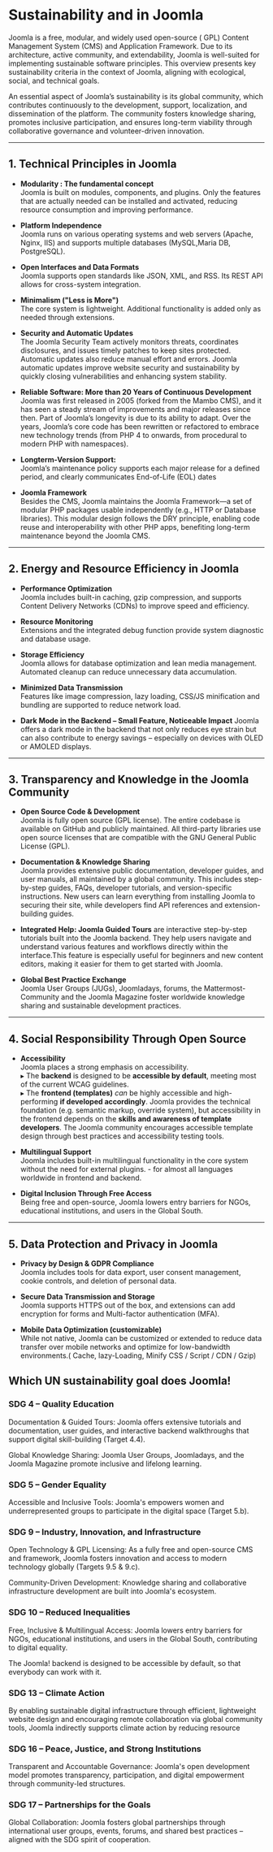 # **Sustainability  and in Joomla**

Joomla is a free, modular, and widely used open-source ( GPL) Content Management System (CMS) and Application Framework. Due to its architecture, active community, and extendability, Joomla is well-suited for implementing sustainable software principles. This overview presents key sustainability criteria in the context of Joomla, aligning with ecological, social, and technical goals.

An essential aspect of Joomla’s sustainability is its global community, which contributes continuously to the development, support, localization, and dissemination of the platform. The community fosters knowledge sharing, promotes inclusive participation, and ensures long-term viability through collaborative governance and volunteer-driven innovation.

---

## **1\. Technical Principles in Joomla**

* **Modularity : The fundamental concept**  
  Joomla is built on modules, components, and plugins. Only the features that are actually needed can be installed and activated, reducing resource consumption and improving performance.  
   	  
* **Platform Independence**  
  Joomla runs on various operating systems and web servers (Apache, Nginx, IIS) and supports multiple databases (MySQL,Maria DB,  PostgreSQL).  
   	  
* **Open Interfaces and Data Formats**  
  Joomla supports open standards like JSON, XML, and RSS. Its REST API allows for cross-system integration.  
   	 	  
* **Minimalism ("Less is More")**  
  The core system is lightweight. Additional functionality is added only as needed through extensions.

* **Security and Automatic Updates**  
  The Joomla Security Team actively monitors threats, coordinates disclosures, and issues timely patches to keep sites protected. Automatic updates also reduce manual effort and errors. Joomla  automatic updates improve website security and sustainability by quickly closing vulnerabilities and enhancing system stability.

* **Reliable Software: More than 20 Years of Continuous Development**  
  Joomla was first released in 2005 (forked from the Mambo CMS), and it has seen a steady stream of improvements and major releases since then.  Part of Joomla’s longevity is due to its ability to adapt. Over the years, Joomla’s core code has been rewritten or refactored to embrace new technology trends (from PHP 4 to onwards, from procedural to modern PHP with namespaces). 

* **Longterm-Version Support:**  
  Joomla’s maintenance policy supports each major release for a defined period, and clearly communicates End-of-Life (EOL) dates

* **Joomla  Framework**  
  Besides the CMS, Joomla maintains the Joomla Framework—a set of modular PHP packages usable independently (e.g., HTTP or Database libraries). This modular design follows the DRY principle, enabling code reuse and interoperability with other PHP apps, benefiting long-term maintenance beyond the Joomla CMS.

---

## **2\. Energy and Resource Efficiency in Joomla**

* **Performance Optimization**  
  Joomla includes built-in caching, gzip compression, and supports Content Delivery Networks (CDNs)  to improve speed and efficiency.  
   	  
* **Resource Monitoring**  
  Extensions and the integrated debug function provide system diagnostic and database usage.  
   	  
* **Storage Efficiency**  
  Joomla allows for database optimization and lean media management. Automated cleanup can reduce unnecessary data accumulation.  
   	  
* **Minimized Data Transmission**  
  Features like image compression, lazy loading, CSS/JS minification and bundling are supported to reduce network load.
* **Dark Mode in the Backend – Small Feature, Noticeable Impact**   Joomla offers a dark mode in the backend that not only reduces eye strain but can also contribute to energy savings – especially on devices with OLED or AMOLED displays.

  

---

## **3\. Transparency and Knowledge in the Joomla Community**

* **Open Source Code & Development**  
  Joomla is fully open source (GPL license). The entire codebase is available on GitHub and publicly maintained. All third-party libraries use open source licenses that are compatible with the GNU General Public License (GPL). 	

* **Documentation & Knowledge Sharing**  
  Joomla provides extensive public documentation, developer guides, and user 	manuals, all maintained by a global community. This includes step-by-step guides, FAQs, developer tutorials, and version-specific instructions. New users can learn everything from installing Joomla to securing their site, while developers find API references and extension-building guides. 

* **Integrated Help: Joomla Guided Tours** are interactive step-by-step tutorials built into the Joomla backend. They help users navigate and understand various features and workflows directly within the interface.This feature is especially useful for beginners and new content editors, making it easier for them to get started with Joomla. 	

* **Global Best Practice Exchange**  
  Joomla User Groups (JUGs), Joomladays, forums, the Mattermost-Community and the Joomla Magazine foster worldwide knowledge sharing and sustainable development practices.

---

## **4\. Social Responsibility Through Open Source**

* **Accessibility**  
  Joomla places a strong emphasis on accessibility.  
  ▸ The **backend** is designed to be **accessible by default**, 	meeting most of the current WCAG  guidelines.  
  ▸ The **frontend (templates)** *can* be highly accessible and 	high-performing **if developed accordingly**. Joomla provides the technical foundation (e.g. semantic markup, override system), but accessibility in the frontend depends on the **skills 	and awareness of template developers**. The Joomla community 	encourages accessible template design through best practices and accessibility testing tools.  
   	  
* **Multilingual Support**  
  Joomla includes built-in multilingual functionality in the core system without the need for external plugins. \- for almost all languages worldwide in frontend and backend.  
   	  
* **Digital Inclusion Through Free Access**  
  Being free and open-source, Joomla lowers entry barriers for NGOs, 	educational institutions, and users in the Global South.  
   	  
  

---

## **5\. Data Protection and Privacy in Joomla**

* **Privacy by Design & GDPR Compliance**  
  Joomla includes tools for data export, user consent management, cookie 	controls, and deletion of personal data.  
   	  
* **Secure Data Transmission and Storage**  
  Joomla supports HTTPS out of the box, and extensions can add encryption for 	forms and Multi-factor authentication (MFA).  
   	  
* **Mobile Data Optimization (customizable)**  
  While not native, Joomla can be customized or extended to reduce data 	transfer over mobile networks and optimize for low-bandwidth environments.( Cache, lazy-Loading, Minify CSS / Script / CDN / Gzip)


## **Which UN sustainability goal does Joomla\!**

### **SDG 4 – Quality Education**

Documentation & Guided Tours: Joomla offers extensive tutorials and documentation, user guides, and interactive backend walkthroughs that support digital skill-building (Target 4.4).

Global Knowledge Sharing: Joomla User Groups, Joomladays, and the Joomla Magazine promote inclusive and lifelong learning.

###  **SDG 5 – Gender Equality**

Accessible and Inclusive Tools: Joomla's  empowers women and underrepresented groups to participate in the digital space (Target 5.b).

###  **SDG 9 – Industry, Innovation, and Infrastructure**

Open Technology & GPL Licensing: As a fully free and open-source CMS and framework, Joomla fosters innovation and access to modern technology globally (Targets 9.5 & 9.c).

Community-Driven Development: Knowledge sharing and collaborative infrastructure development are built into Joomla's ecosystem.

###  **SDG 10 – Reduced Inequalities**

Free, Inclusive & Multilingual Access: Joomla lowers entry barriers for NGOs, educational institutions, and users in the Global South, contributing to digital equality.

The Joomla\!  backend is designed to be accessible by default, so that everybody can work with it.

### **SDG 13 – Climate Action**

By enabling sustainable digital infrastructure through efficient, lightweight website design and encouraging remote collaboration via global community tools, Joomla indirectly supports climate action by reducing resource

###  **SDG 16 – Peace, Justice, and Strong Institutions**

Transparent and Accountable Governance: Joomla's open development model promotes transparency, participation, and digital empowerment through community-led structures.

### **SDG 17 – Partnerships for the Goals**

Global Collaboration: Joomla fosters global partnerships through international user groups, events, forums, and shared best practices – aligned with the SDG spirit of cooperation.



